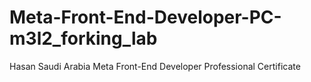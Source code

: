 # Meta-Front-End-Developer-PC-m3l2_forking_lab
Hasan
Saudi Arabia
Meta Front-End Developer Professional Certificate
